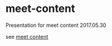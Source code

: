 # meet-content

Presentation for meet content 2017.05.30

see [meet content](http://meetcontent.org)
